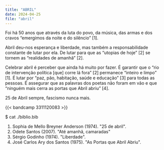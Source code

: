 ```yaml
---
title: "ABRIL"
date: 2024-04-25
file: "abril"
---
```


Foi há 50 anos que através da luta do povo, da música, das armas e dos cravos “emergimos da noite e do silêncio” [1].

Abril deu-nos esperança e liberdade, mas também a responsabilidade constante de lutar por ela. De lutar para que as “utopias de hoje” [2] se tornem as “realidades de amanhã” [2].

Celebrar abril é perceber que ainda há muito por fazer. É garantir que o “rio de intervenção política [que] corre lá fora” [2] permanece “inteiro e limpo” [1]. É lutar por “paz, pão, habitação, saúde e educação” [3] para todas as pessoas. É assegurar que as palavras dos poetas não foram em vão e que “ninguém mais cerra as portas que Abril abriu” [4].

25 de Abril sempre, fascismo nunca mais.

{{< bandcamp 3311120083 >}}

$ cat ./biblio.bib

1. Sophia de Mello Breyner Anderson (1974). "25 de abril".
2. Odete Santos (2007). "Até amanhã, camaradas"
3. Sérgio Godinho (1974). "Liberdade".
4. José Carlos Ary dos Santos (1975). "As Portas que Abril Abriu".
